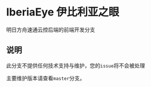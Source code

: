 # IberiaEye 伊比利亚之眼

明日方舟速通云控后端的前端开发分支

## 说明

此分支不提供任何技术支持与维护，您的`issue`将不会被处理

主要维护版本请查看`master`分支。
